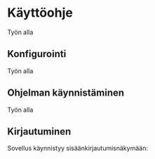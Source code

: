 # Käyttöohje

Työn alla

## Konfigurointi

Työn alla

## Ohjelman käynnistäminen

Työn alla

## Kirjautuminen

Sovellus käynnistyy sisäänkirjautumisnäkymään:

